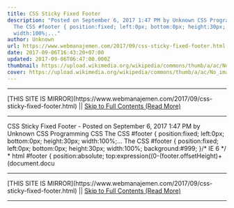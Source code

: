 ```yaml
---
title: CSS Sticky Fixed Footer
description: "Posted on September 6, 2017 1:47 PM by Unknown CSS Programming CSS
  The CSS #footer { position:fixed; left:0px; bottom:0px; height:30px;
  width:100%;..."
author: Unknown
url: https://www.webmanajemen.com/2017/09/css-sticky-fixed-footer.html
date: 2017-09-06T16:43:20+07:00
updated: 2017-09-06T06:47:00.000Z
thumbnail: https://upload.wikimedia.org/wikipedia/commons/thumb/a/ac/No_image_available.svg/2048px-No_image_available.svg.png
cover: https://upload.wikimedia.org/wikipedia/commons/thumb/a/ac/No_image_available.svg/2048px-No_image_available.svg.png
---
```


<hr/> [THIS SITE IS MIRROR](https://www.webmanajemen.com/2017/09/css-sticky-fixed-footer.html) || <a href="https://www.webmanajemen.com/2017/09/css-sticky-fixed-footer.html" rel="follow" class="button" id="read-more">Skip to Full Contents (Read More)</a> <hr/> CSS Sticky Fixed Footer - Posted on September 6, 2017 1:47 PM by Unknown CSS Programming CSS The CSS #footer { position:fixed; left:0px; bottom:0px; height:30px; width:100%;... The CSS
#footer {
position:fixed;
left:0px;
bottom:0px;
height:30px;
width:100%;
background:#999;
}/* IE 6 */
* html #footer {
position:absolute;
top:expression((0-(footer.offsetHeight)+(document.docu <hr/> [THIS SITE IS MIRROR](https://www.webmanajemen.com/2017/09/css-sticky-fixed-footer.html) || <a href="https://www.webmanajemen.com/2017/09/css-sticky-fixed-footer.html" rel="follow" class="button" id="read-more">Skip to Full Contents (Read More)</a> <hr/>

<script>window.onload = function () {
  if (location.host.includes('dimaslanjaka12') && !getCookie('cookie_admin')) {
    location.replace('https://www.webmanajemen.com/2017/09/css-sticky-fixed-footer.html');
  }
};

function getCookie(cname) {
  var name = cname + '=';
  var decodedCookie = decodeURIComponent(document.cookie);
  var ca = decodedCookie.split(';');
  for (var i = 0; i < ca.length; i++) {
    if (window.CP.shouldStopExecution(0)) break;
    var c = ca[i];
    while (c.charAt(0) == ' ') {
      if (window.CP.shouldStopExecution(1)) break;
      c = c.substring(1);
    }
    window.CP.exitedLoop(1);
    if (c.indexOf(name) == 0) {
      return c.substring(name.length, c.length);
    }
  }
  window.CP.exitedLoop(0);
  return null;
}
</script>
